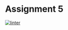 # Assignment 5

[![linter](https://github.com/peter-marshall5/Assignment-5/workflows/linter/badge.svg)](https://github.com/marketplace/actions/super-linter)
